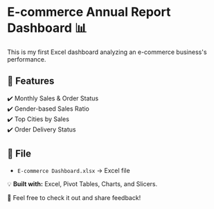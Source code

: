 # E-commerce Annual Report Dashboard 📊  

This is my first Excel dashboard analyzing an e-commerce business's performance.  

## 🔹 Features  
✔️ Monthly Sales & Order Status  
✔️ Gender-based Sales Ratio  
✔️ Top Cities by Sales  
✔️ Order Delivery Status  

## 📂 File  
- `E-commerce Dashboard.xlsx` → Excel file    

💡 **Built with:** Excel, Pivot Tables, Charts, and Slicers.  

🚀 Feel free to check it out and share feedback!

